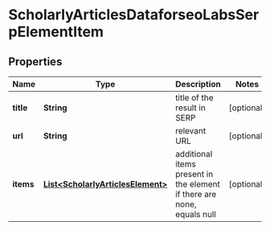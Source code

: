 

# ScholarlyArticlesDataforseoLabsSerpElementItem


## Properties

| Name | Type | Description | Notes |
|------------ | ------------- | ------------- | -------------|
|**title** | **String** | title of the result in SERP |  [optional] |
|**url** | **String** | relevant URL |  [optional] |
|**items** | [**List&lt;ScholarlyArticlesElement&gt;**](ScholarlyArticlesElement.md) | additional items present in the element if there are none, equals null |  [optional] |



